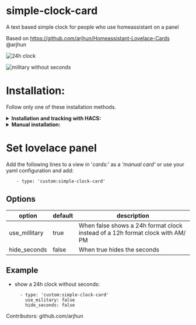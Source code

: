 # simple-clock-card
A text based simple clock for people who use homeassistant on a panel

Based on https://github.com/arjhun/Homeassistant-Lovelace-Cards @arjhun


![24h clock](https://i.imgur.com/n37gyxZ.png)  

![military without seconds](https://i.imgur.com/ej4AFO3.png)

# Installation:
Follow only one of these installation methods.

<details>
  <summary><b>Installation and tracking with HACS:</b></summary>

1. You can install this custom component by adding this repository (https://github.com/fufar/simple-clock-card) to HACS in the settings menu of HACS first. You will find the custom component in the integration menu afterwards, look for 'Simple Clock Card'.

2. Set the lovelace panel
</details>

<details>
  <summary><b>Manual installation:</b></summary>

1. Copy simple-clock-card.js into your 'www' folder in the hass config directory. The *'www'* folder can be accesed via *'/local/'* in your configuration I've put my custom elements in the sub folder *'simple-clock-card'* as an example.
2. Enable advanced mode and in your lovelace dashboard settings
3. ![add a resource](https://i.imgur.com/pySUU4V.png)

   or if you use yaml to configure lovelace:

		resources:
			- type: module
	        	  url: /local/elements/simple-clock-card/simple-clock-card.js
3. Set the lovelace panel
</details>


# Set lovelace panel

Add the following lines to a view in '*cards:*' as a *'manual card'* or use your yaml configuration and add:

		- type: 'custom:simple-clock-card'

## Options
|option| default|description|
|--|--|--|
|  use_millitary| true| When false shows a 24h format clock instead of a 12h format clock with AM/ PM|
|  hide_seconds| false| When true hides the seconds

## Example
- show a 24h clock without seconds:

		- type: 'custom:simple-clock-card'
		  use_military: false
		  hide_seconds: false


Contributors: github.com/arjhun
